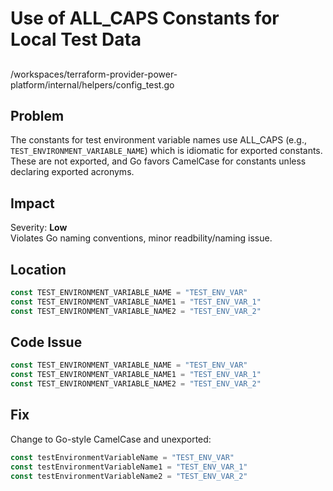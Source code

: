 # Use of ALL_CAPS Constants for Local Test Data

##

/workspaces/terraform-provider-power-platform/internal/helpers/config_test.go

## Problem

The constants for test environment variable names use ALL_CAPS (e.g., `TEST_ENVIRONMENT_VARIABLE_NAME`) which is idiomatic for exported constants. These are not exported, and Go favors CamelCase for constants unless declaring exported acronyms.

## Impact

Severity: **Low**  
Violates Go naming conventions, minor readbility/naming issue.

## Location

```go
const TEST_ENVIRONMENT_VARIABLE_NAME = "TEST_ENV_VAR"
const TEST_ENVIRONMENT_VARIABLE_NAME1 = "TEST_ENV_VAR_1"
const TEST_ENVIRONMENT_VARIABLE_NAME2 = "TEST_ENV_VAR_2"
```

## Code Issue

```go
const TEST_ENVIRONMENT_VARIABLE_NAME = "TEST_ENV_VAR"
const TEST_ENVIRONMENT_VARIABLE_NAME1 = "TEST_ENV_VAR_1"
const TEST_ENVIRONMENT_VARIABLE_NAME2 = "TEST_ENV_VAR_2"
```

## Fix

Change to Go-style CamelCase and unexported:

```go
const testEnvironmentVariableName = "TEST_ENV_VAR"
const testEnvironmentVariableName1 = "TEST_ENV_VAR_1"
const testEnvironmentVariableName2 = "TEST_ENV_VAR_2"
```
